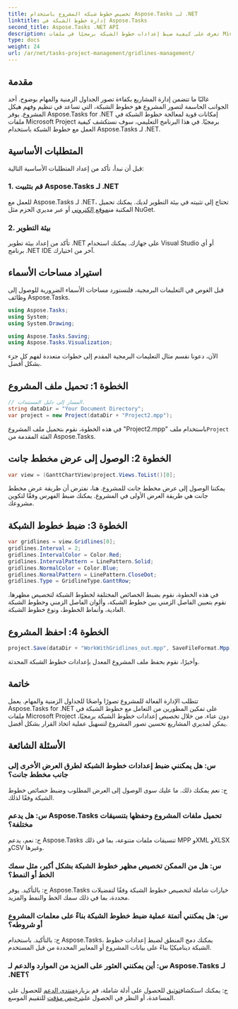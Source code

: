 ```yaml
---
title: تخصيص خطوط شبكة المشروع باستخدام Aspose.Tasks لـ .NET
linktitle: إدارة خطوط الشبكة في Aspose.Tasks
second_title: Aspose.Tasks .NET API
description: تعرف على كيفية ضبط إعدادات خطوط الشبكة برمجيًا في ملفات Microsoft Project باستخدام Aspose.Tasks لـ .NET وتصور المشروع وكفاءة الإدارة.
type: docs
weight: 24
url: /ar/net/tasks-project-management/gridlines-management/
---
```

## مقدمة
غالبًا ما تتضمن إدارة المشاريع بكفاءة تصور الجداول الزمنية والمهام بوضوح. أحد الجوانب الحاسمة لتصور المشروع هو خطوط الشبكة، التي تساعد في تنظيم وفهم هيكل المشروع. يوفر Aspose.Tasks for .NET إمكانات قوية لمعالجة خطوط الشبكة في ملفات Microsoft Project برمجيًا. في هذا البرنامج التعليمي، سوف نستكشف كيفية العمل مع خطوط الشبكة باستخدام Aspose.Tasks لـ .NET.
## المتطلبات الأساسية
قبل أن نبدأ، تأكد من إعداد المتطلبات الأساسية التالية:
### 1. قم بتثبيت Aspose.Tasks لـ .NET
للعمل مع Aspose.Tasks لـ .NET، تحتاج إلى تثبيته في بيئة التطوير لديك. يمكنك تحميل المكتبة من[موقع إلكتروني](https://releases.aspose.com/tasks/net/) أو عبر مديري الحزم مثل NuGet.
### 2. بيئة التطوير
تأكد من إعداد بيئة تطوير .NET على جهازك. يمكنك استخدام Visual Studio أو أي برنامج .NET IDE آخر من اختيارك.
## استيراد مساحات الأسماء
قبل الغوص في التعليمات البرمجية، فلنستورد مساحات الأسماء الضرورية للوصول إلى وظائف Aspose.Tasks.

```csharp
using Aspose.Tasks;
using System;
using System.Drawing;

using Aspose.Tasks.Saving;
using Aspose.Tasks.Visualization;
```

الآن، دعونا نقسم مثال التعليمات البرمجية المقدم إلى خطوات متعددة لفهم كل جزء بشكل أفضل.
## الخطوة 1: تحميل ملف المشروع
```csharp
// المسار إلى دليل المستندات.
string dataDir = "Your Document Directory";
var project = new Project(dataDir + "Project2.mpp");
```
 في هذه الخطوة، نقوم بتحميل ملف المشروع "Project2.mpp" باستخدام ملف`Project` الفئة المقدمة من Aspose.Tasks.
## الخطوة 2: الوصول إلى عرض مخطط جانت
```csharp
var view = (GanttChartView)project.Views.ToList()[0];
```
يمكننا الوصول إلى عرض مخطط جانت للمشروع. هنا، نفترض أن طريقة عرض مخطط جانت هي طريقة العرض الأولى في المشروع. يمكنك ضبط الفهرس وفقًا لتكوين مشروعك.
## الخطوة 3: ضبط خطوط الشبكة
```csharp
var gridlines = view.Gridlines[0];
gridlines.Interval = 2;
gridlines.IntervalColor = Color.Red;
gridlines.IntervalPattern = LinePattern.Solid;
gridlines.NormalColor = Color.Blue;
gridlines.NormalPattern = LinePattern.CloseDot;
gridlines.Type = GridlineType.GanttRow;
```
في هذه الخطوة، نقوم بضبط الخصائص المختلفة لخطوط الشبكة لتخصيص مظهرها. نقوم بتعيين الفاصل الزمني بين خطوط الشبكة، وألوان الفاصل الزمني وخطوط الشبكة العادية، وأنماط الخطوط، ونوع خطوط الشبكة.
## الخطوة 4: احفظ المشروع
```csharp
project.Save(dataDir + "WorkWithGridlines_out.mpp", SaveFileFormat.Mpp);
```
وأخيرًا، نقوم بحفظ ملف المشروع المعدل بإعدادات خطوط الشبكة المحدثة.
## خاتمة
تتطلب الإدارة الفعالة للمشروع تصورًا واضحًا للجداول الزمنية والمهام. يعمل Aspose.Tasks for .NET على تمكين المطورين من التعامل مع خطوط الشبكة في ملفات Microsoft Project دون عناء. من خلال تخصيص إعدادات خطوط الشبكة برمجيًا، يمكن لمديري المشاريع تحسين تصور المشروع لتسهيل عملية اتخاذ القرار بشكل أفضل.
## الأسئلة الشائعة
### س: هل يمكنني ضبط إعدادات خطوط الشبكة لطرق العرض الأخرى إلى جانب مخطط جانت؟
ج: نعم يمكنك ذلك. ما عليك سوى الوصول إلى العرض المطلوب وضبط خصائص خطوط الشبكة وفقًا لذلك.
### س: هل يدعم Aspose.Tasks تحميل ملفات المشروع وحفظها بتنسيقات مختلفة؟
ج: نعم، يدعم Aspose.Tasks تنسيقات ملفات متنوعة، بما في ذلك MPP وXML وXLSX وCSV وغيرها.
### س: هل من الممكن تخصيص مظهر خطوط الشبكة بشكل أكبر، مثل سمك الخط أو النمط؟
ج: بالتأكيد. يوفر Aspose.Tasks خيارات شاملة لتخصيص خطوط الشبكة وفقًا لتفضيلات محددة، بما في ذلك سمك الخط والنمط والمزيد.
### س: هل يمكنني أتمتة عملية ضبط خطوط الشبكة بناءً على معلمات المشروع أو شروطه؟
ج: بالتأكيد. باستخدام Aspose.Tasks، يمكنك دمج المنطق لضبط إعدادات خطوط الشبكة ديناميكيًا بناءً على بيانات المشروع أو المعايير المحددة من قبل المستخدم.
### س: أين يمكنني العثور على المزيد من الموارد والدعم لـ Aspose.Tasks لـ .NET؟
 ج: يمكنك استكشاف[توثيق](https://reference.aspose.com/tasks/net/) للحصول على أدلة شاملة، قم بزيارة[منتدى الدعم](https://forum.aspose.com/c/tasks/15) للحصول على المساعدة، أو النظر في الحصول على[ترخيص مؤقت](https://purchase.aspose.com/temporary-license/) للتقييم الموسع.